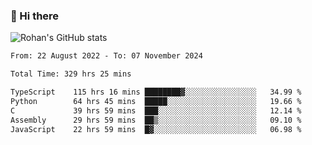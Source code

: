 ### 👋 Hi there 

<!--
**rohznmdev/rohznmdev** is a ✨ _special_ ✨ repository because its `README.md` (this file) appears on your GitHub profile.

Here are some ideas to get you started:

- 🔭 I’m currently working on ...
- 🌱 I’m currently learning Ruby and Ruby on Rails
- 👯 I’m looking to collaborate on ...
- 🤔 I’m looking for help with ...
- 💬 Ask me about ...
- 📫 How to reach me: ...
- 😄 Pronouns: ...
- ⚡ Fun fact: ...
-->
![Rohan's GitHub stats](https://github-readme-stats.vercel.app/api?username=rohznmdev&theme=dark&show_icons=true)

<!--START_SECTION:waka-->

```txt
From: 22 August 2022 - To: 07 November 2024

Total Time: 329 hrs 25 mins

TypeScript    115 hrs 16 mins ████████▓░░░░░░░░░░░░░░░░   34.99 %
Python        64 hrs 45 mins  █████░░░░░░░░░░░░░░░░░░░░   19.66 %
C             39 hrs 59 mins  ███░░░░░░░░░░░░░░░░░░░░░░   12.14 %
Assembly      29 hrs 59 mins  ██▒░░░░░░░░░░░░░░░░░░░░░░   09.10 %
JavaScript    22 hrs 59 mins  █▓░░░░░░░░░░░░░░░░░░░░░░░   06.98 %
```

<!--END_SECTION:waka-->
